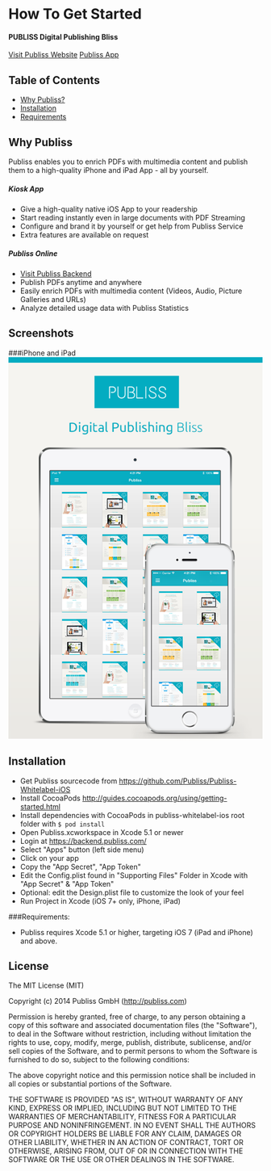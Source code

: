How To Get Started
==================

#### PUBLISS Digital Publishing Bliss
[Visit Publiss Website](http://publiss.com "Visit Publiss Website")
[Publiss App](http://appstore.com/publiss "Publiss App")


## Table of Contents   

- [Why Publiss?](#why-publiss)
- [Installation](#Installation)
- [Requirements](#Requirements)

## Why Publiss
Publiss enables you to enrich PDFs with multimedia content and publish them to a high-quality iPhone and iPad App - all by yourself.

##### Kiosk App
- Give a high-quality native iOS App to your readership
- Start reading instantly even in large documents with PDF Streaming
- Configure and brand it by yourself or get help from Publiss Service
- Extra features are available on request

##### Publiss Online
- [Visit Publiss Backend](https://backend.publiss.com "Visit Publiss Backend")
- Publish PDFs anytime and anywhere
- Easily enrich PDFs with multimedia content (Videos, Audio, Picture Galleries and URLs)
- Analyze detailed usage data with Publiss Statistics


## Screenshots
###iPhone and iPad
![Publiss Kiosk iPhone](iPhone_iPad_Kiosk.png)

## Installation
 - Get Publiss sourcecode from https://github.com/Publiss/Publiss-Whitelabel-iOS
 - Install CocoaPods http://guides.cocoapods.org/using/getting-started.html 
 - Install dependencies with CocoaPods in publiss-whitelabel-ios root folder with `$ pod install`
 - Open Publiss.xcworkspace in Xcode 5.1 or newer
 - Login at https://backend.publiss.com/
 - Select "Apps" button (left side menu)
 - Click on your app
 - Copy the "App Secret", "App Token"
 - Edit the Config.plist found in "Supporting Files" Folder in Xcode with "App Secret" & "App Token"
 - Optional: edit the Design.plist file to customize the look of your feel
 - Run Project in Xcode (iOS 7+ only, iPhone, iPad)
 
###Requirements:
 - Publiss requires Xcode 5.1 or higher, targeting iOS 7 (iPad and iPhone) and above.

## License

The MIT License (MIT)

Copyright (c) 2014 Publiss GmbH (http://publiss.com)

Permission is hereby granted, free of charge, to any person obtaining a copy
of this software and associated documentation files (the "Software"), to deal
in the Software without restriction, including without limitation the rights
to use, copy, modify, merge, publish, distribute, sublicense, and/or sell
copies of the Software, and to permit persons to whom the Software is
furnished to do so, subject to the following conditions:

The above copyright notice and this permission notice shall be included in
all copies or substantial portions of the Software.

THE SOFTWARE IS PROVIDED "AS IS", WITHOUT WARRANTY OF ANY KIND, EXPRESS OR
IMPLIED, INCLUDING BUT NOT LIMITED TO THE WARRANTIES OF MERCHANTABILITY,
FITNESS FOR A PARTICULAR PURPOSE AND NONINFRINGEMENT. IN NO EVENT SHALL THE
AUTHORS OR COPYRIGHT HOLDERS BE LIABLE FOR ANY CLAIM, DAMAGES OR OTHER
LIABILITY, WHETHER IN AN ACTION OF CONTRACT, TORT OR OTHERWISE, ARISING FROM,
OUT OF OR IN CONNECTION WITH THE SOFTWARE OR THE USE OR OTHER DEALINGS IN
THE SOFTWARE.
